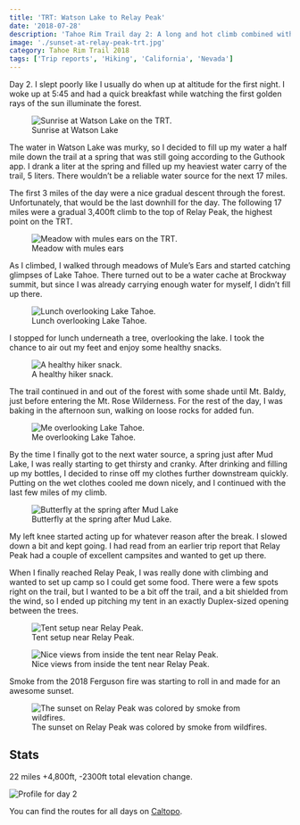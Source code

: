 ```yaml
---
title: 'TRT: Watson Lake to Relay Peak'
date: '2018-07-28'
description: 'Tahoe Rim Trail day 2: A long and hot climb combined with the longest dry stretch on the trail'
image: './sunset-at-relay-peak-trt.jpg'
category: Tahoe Rim Trail 2018
tags: ['Trip reports', 'Hiking', 'California', 'Nevada']
---
```


Day 2. I slept poorly like I usually do when up at altitude for the first night. I woke up at 5:45 and had a quick breakfast while watching the first golden rays of the sun illuminate the forest.

<figure>
  <img src="watson-lake-sunrise.jpg" alt="Sunrise at Watson Lake on the TRT.">
  <figcaption>Sunrise at Watson Lake</figcaption>
</figure>

The water in Watson Lake was murky, so I decided to fill up my water a half mile down the trail at a spring that was still going according to the Guthook app. I drank a liter at the spring and filled up my heaviest water carry of the trail, 5 liters. There wouldn’t be a reliable water source for the next 17 miles.

The first 3 miles of the day were a nice gradual descent through the forest. Unfortunately, that would be the last downhill for the day. The following 17 miles were a gradual 3,400ft climb to the top of Relay Peak, the highest point on the TRT.

<figure>
  <img src="meadow-with-mules-ears.jpg" alt="Meadow with mules ears on the TRT.">
  <figcaption>Meadow with mules ears</figcaption>
</figure>

As I climbed, I walked through meadows of Mule’s Ears and started catching glimpses of Lake Tahoe. There turned out to be a water cache at Brockway summit, but since I was already carrying enough water for myself, I didn’t fill up there.

<figure class="full-width">
  <img src="lunch-overlooking-lake-tahoe.jpg" alt="Lunch overlooking Lake Tahoe.">
  <figcaption>Lunch overlooking Lake Tahoe.</figcaption>
</figure>

I stopped for lunch underneath a tree, overlooking the lake. I took the chance to air out my feet and enjoy some healthy snacks.

<figure>
  <img src="healthy-hiker-snack.jpg" alt="A healthy hiker snack.">
  <figcaption>A healthy hiker snack.</figcaption>
</figure>

The trail continued in and out of the forest with some shade until Mt. Baldy, just before entering the Mt. Rose Wilderness. For the rest of the day, I was baking in the afternoon sun, walking on loose rocks for added fun.

<figure>
  <img src="me-overlooking-lake-tahoe.jpg" alt="Me overlooking Lake Tahoe.">
  <figcaption>Me overlooking Lake Tahoe.</figcaption>
</figure>

By the time I finally got to the next water source, a spring just after Mud Lake, I was really starting to get thirsty and cranky. After drinking and filling up my bottles, I decided to rinse off my clothes further downstream quickly. Putting on the wet clothes cooled me down nicely, and I continued with the last few miles of my climb.

<figure>
  <img src="butterfly-near-spring-on-trt.jpg" alt="Butterfly at the spring after Mud Lake">
  <figcaption>Butterfly at the spring after Mud Lake.</figcaption>
</figure>

My left knee started acting up for whatever reason after the break. I slowed down a bit and kept going. I had read from an earlier trip report that Relay Peak had a couple of excellent campsites and wanted to get up there.

When I finally reached Relay Peak, I was really done with climbing and wanted to set up camp so I could get some food. There were a few spots right on the trail, but I wanted to be a bit off the trail, and a bit shielded from the wind, so I ended up pitching my tent in an exactly Duplex-sized opening between the trees.

<figure>
  <img src="tent-set-up-on-relay-peak-trt.jpg" alt="Tent setup near Relay Peak.">
  <figcaption>Tent setup near Relay Peak.</figcaption>
</figure>

<figure class="full-width">
  <img src="inside-the-tent-at-relay-peak-trt.jpg" alt="Nice views from inside the tent near Relay Peak.">
  <figcaption>Nice views from inside the tent near Relay Peak.</figcaption>
</figure>

Smoke from the 2018 Ferguson fire was starting to roll in and made for an awesome sunset.

<figure>
  <img src="sunset-at-relay-peak-trt.jpg" alt="The sunset on Relay Peak was colored by smoke from wildfires.">
  <figcaption>The sunset on Relay Peak was colored by smoke from wildfires.</figcaption>
</figure>

## Stats

22 miles +4,800ft, -2300ft total elevation change.

![Profile for day 2](trt-day2-profile.png)

You can find the routes for all days on [Caltopo](https://caltopo.com/m/HJ0L).

